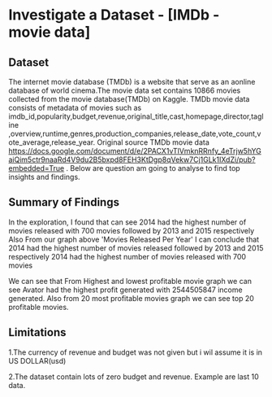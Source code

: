 # Investigate a Dataset - [IMDb - movie data]


## Dataset

The internet movie database (TMDb) is a website that serve as an aonline database of world cinema.The movie data set contains 10866 movies collected from the movie database(TMDb) on Kaggle. TMDb movie data consists of metadata of movies such as imdb_id,popularity,budget,revenue,original_title,cast,homepage,director,tagline ,overview,runtime,genres,production_companies,release_date,vote_count,vote_average,release_year. Original source TMDb movie data   https://docs.google.com/document/d/e/2PACX1vTlVmknRRnfy_4eTrjw5hYGaiQim5ctr9naaRd4V9du2B5bxpd8FEH3KtDgp8qVekw7Cj1GLk1IXdZi/pub?embedded=True . 
Below are question am going to analyse to find top insights and findings.


## Summary of Findings

In the exploration, I found that can see 2014 had the highest number of movies released with 700 movies followed by    2013 and 2015 respectively
Also  From our graph above 'Movies Released Per Year' I can conclude that 2014 had the highest number of movies released followed by 2013 and 2015 respectively 2014 had the highest number of movies released with 700 movies


We can see that From Highest and lowest profitable movie graph we can see  Avator had the highest profit generated with  2544505847 income generated. Also from 20 most profitable movies graph we can see top 20 profitable movies.
## Limitations

1.The currency of revenue and budget was not given but i wil assume it is in US DOLLAR(usd)

2.The dataset contain lots of zero budget and revenue. Example are last 10 data.




